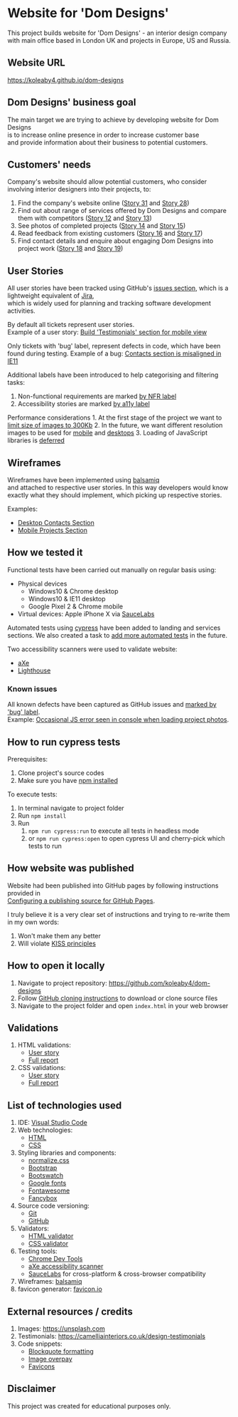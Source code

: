 # Website for 'Dom Designs'

This project builds website for 'Dom Designs' - an interior design company <br>
with main office based in London UK and projects in Europe, US and Russia.



## Website URL

https://koleaby4.github.io/dom-designs



## Dom Designs' business goal

The main target we are trying to achieve by developing website for Dom Designs<br>
is to increase online presence in order to increase customer base<br>
and provide information about their business to potential customers.



## Customers' needs

Company's website should allow potential customers, who consider involving interior designers into their projects, to:
   1. Find the company's website online ([Story 31](https://github.com/koleaby4/dom-designs/issues/31)
      and [Story 28](https://github.com/koleaby4/dom-designs/issues/28))
   2. Find out about range of services offered by Dom Designs and compare them with competitors
      ([Story 12](https://github.com/koleaby4/dom-designs/issues/12) and [Story 13](https://github.com/koleaby4/dom-designs/issues/13))
   3. See photos of completed projects ([Story 14](https://github.com/koleaby4/dom-designs/issues/14)
      and [Story 15](https://github.com/koleaby4/dom-designs/issues/15))
   4. Read feedback from existing customers ([Story 16](https://github.com/koleaby4/dom-designs/issues/16)
      and [Story 17](https://github.com/koleaby4/dom-designs/issues/17))
   5. Find contact details and enquire about engaging Dom Designs into project work ([Story 18](https://github.com/koleaby4/dom-designs/issues/18)
      and [Story 19](https://github.com/koleaby4/dom-designs/issues/19))



## User Stories

All user stories have been tracked using GitHub's [issues section](https://github.com/koleaby4/dom-designs/issues?utf8=%E2%9C%93&q=is%3Aissue),
which is a lightweight equivalent of [Jira](https://www.atlassian.com/software/jira), <br>
which is widely used for planning and tracking software development activities.

By default all tickets represent user stories.<br>
Example of a user story: [Build 'Testimonials' section for mobile view](https://github.com/koleaby4/dom-designs/issues/16)

Only tickets with 'bug' label, represent defects in code, which have been found during testing.
Example of a bug: [Contacts section is misaligned in IE11](https://github.com/koleaby4/dom-designs/issues/24)

Additional labels have been introduced to help categorising and filtering tasks:
   1. Non-functional requirements are marked [by NFR label](https://github.com/koleaby4/dom-designs/issues?utf8=%E2%9C%93&q=label%3ANFR)
   1. Accessibility stories are marked [by a11y label](https://github.com/koleaby4/dom-designs/issues?q=is%3Aissue+label%3Aa11y)

Performance considerations
      1. At the first stage of the project we want to [limit size of images to 300Kb](https://github.com/koleaby4/dom-designs/issues/30)
      2. In the future, we want different resolution images to be used for [mobile](https://github.com/koleaby4/dom-designs/issues/3)  and [desktops](https://github.com/koleaby4/dom-designs/issues/4)
      3. Loading of JavaScript libraries is [deferred](https://www.growingwiththeweb.com/2014/02/async-vs-defer-attributes.html)



## Wireframes

Wireframes have been implemented using [balsamiq](https://balsamiq.com) <br>and attached to respective user stories.
In this way developers would know exactly what they should implement, which picking up respective stories.

Examples:
   - [Desktop Contacts Section](https://github.com/koleaby4/dom-designs/issues/19)
   - [Mobile Projects Section](https://github.com/koleaby4/dom-designs/issues/14)



## How we tested it

Functional tests have been carried out manually on regular basis using:
   - Physical devices
      * Windows10 & Chrome desktop
      * Windows10 & IE11 desktop
      * Google Pixel 2 & Chrome mobile
   - Virtual devices: Apple iPhone X via [SauceLabs](https://saucelabs.com)

Automated tests using [cypress](https://www.cypress.io) have been added to landing and services sections.
We also created a task to [add more automated tests](https://github.com/koleaby4/dom-designs/issues/20) in the future.

Two accessibility scanners were used to validate website:
   * [aXe](https://www.deque.com/axe)
   * [Lighthouse](https://developers.google.com/web/tools/lighthouse/)

### Known issues

All known defects have been captured as GitHub issues and [marked by 'bug' label](https://github.com/koleaby4/dom-designs/issues?q=is%3Aissue+label%3Abug).<br>
Example: [Occasional JS error seen in console when loading project photos](https://github.com/koleaby4/dom-designs/issues/24).



## How to run cypress tests

   Prerequisites:
   1. Clone project's source codes
   2. Make sure you have [npm installed](https://www.npmjs.com/get-npm)

   To execute tests:
   1. In terminal navigate to project folder
   2. Run `npm install`
   3. Run
      1. `npm run cypress:run` to execute all tests in headless mode
      2. or `npm run cypress:open` to open cypress UI and cherry-pick which tests to run



## How website was published

Website had been published into GitHub pages by following instructions provided in<br>
[Configuring a publishing source for GitHub Pages](https://help.github.com/en/articles/configuring-a-publishing-source-for-github-pages).

I truly believe it is a very clear set of instructions and trying to re-write them in my own words:
   1. Won't make them any better
   2. Will violate [KISS principles](https://en.wikipedia.org/wiki/KISS_principle)


## How to open it locally

1. Navigate to project repository: https://github.com/koleaby4/dom-designs
2. Follow [GitHub cloning instructions](https://help.github.com/en/articles/cloning-a-repository) to download or clone source files
3. Navigate to the project folder and open `index.html` in your web browser



## Validations

1. HTML validations:
   - [User story](https://github.com/koleaby4/dom-designs/issues/21)
   - [Full report](https://validator.w3.org/nu/?showsource=yes&showoutline=yes&showimagereport=yes&doc=https%3A%2F%2Fkoleaby4.github.io%2Fdom-designs%2F)
2. CSS validations:
   - [User story](https://github.com/koleaby4/dom-designs/issues/22)
   - [Full report](https://jigsaw.w3.org/css-validator/validator?uri=https%3A%2F%2Fkoleaby4.github.io%2Fdom-designs&profile=css3svg&usermedium=all&warning=1&vextwarning=&lang=en)



## List of technologies used

 1. IDE: [Visual Studio Code](https://code.visualstudio.com/)
 2. Web technologies:
    - [HTML](https://en.wikipedia.org/wiki/HTML5)
    - [CSS](https://en.wikipedia.org/wiki/Cascading_Style_Sheets#CSS_3)
 3. Styling libraries and components:
    - [normalize.css](https://necolas.github.io/normalize.css)
    - [Bootstrap](https://getbootstrap.com)
    - [Bootswatch](https://bootswatch.com)
    - [Google fonts](https://fonts.google.com)
    - [Fontawesome](https://fontawesome.com)
    - [Fancybox](https://fancyapps.com)
 4. Source code versioning:
    - [Git](https://en.wikipedia.org/wiki/Git)
    - [GitHub](https://github.com)
 5. Validators:
    - [HTML validator](https://validator.w3.org/)
    - [CSS validator](http://jigsaw.w3.org/css-validator/)
 6. Testing tools:
    - [Chrome Dev Tools](https://developers.google.com/web/tools/chrome-devtools)
    - [aXe accessibility scanner](https://www.deque.com/axe)
    - [SauceLabs](https://saucelabs.com) for cross-platform & cross-browser compatibility
 7. Wireframes: [balsamiq](https://balsamiq.com)
 8. favicon generator: [favicon.io](https://favicon.io/favicon-generator)



## External resources / credits

1. Images: https://unsplash.com
2. Testimonials: https://camelliainteriors.co.uk/design-testimonials
3. Code snippets:
   - [Blockquote formatting](https://css-tricks.com/snippets/css/simple-and-nice-blockquote-styling)
   - [Image overpay](https://www.w3schools.com/howto/tryit.asp?filename=tryhow_css_image_overlay_fade)
   - [Favicons](https://www.34sp.com/blog/the-favicon-is-dead-long-live-the-favicon)



## Disclaimer

This project was created for educational purposes only.